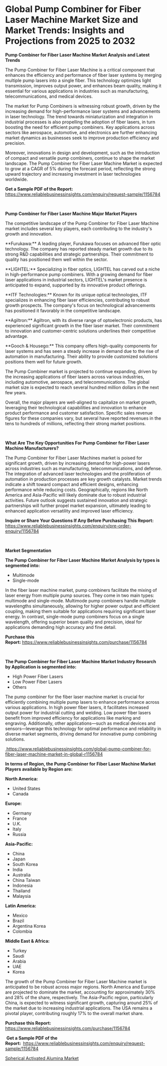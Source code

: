 <p><h1>Global Pump Combiner for Fiber Laser Machine Market Size and Market Trends: Insights and Projections from 2025 to 2032</h1></p><p><strong>Pump Combiner for Fiber Laser Machine Market Analysis and Latest Trends</strong></p>
<p><p>The Pump Combiner for Fiber Laser Machine is a critical component that enhances the efficiency and performance of fiber laser systems by merging multiple pump lasers into a single fiber. This technology optimizes light transmission, improves output power, and enhances beam quality, making it essential for various applications in industries such as manufacturing, telecommunications, and medical devices.</p><p>The market for Pump Combiners is witnessing robust growth, driven by the increasing demand for high-performance laser systems and advancements in laser technology. The trend towards miniaturization and integration in industrial processes is also propelling the adoption of fiber lasers, in turn boosting the need for efficient pump combiners. Key applications across sectors like aerospace, automotive, and electronics are further enhancing market dynamics as businesses seek to improve production efficiency and precision.</p><p>Moreover, innovations in design and development, such as the introduction of compact and versatile pump combiners, continue to shape the market landscape. The Pump Combiner for Fiber Laser Machine Market is expected to grow at a CAGR of 5% during the forecast period, reflecting the strong upward trajectory and increasing investment in laser technologies worldwide.</p></p>
<p><strong>Get a Sample PDF of the Report:&nbsp;</strong> <a href="https://www.reliablebusinessinsights.com/enquiry/request-sample/1156784?utm_campaign=3288&utm_medium=2&utm_source=Github&utm_content=ia&utm_term=21032025&utm_id=pump-combiner-for-fiber-laser-machine">https://www.reliablebusinessinsights.com/enquiry/request-sample/1156784</a></p>
<p>&nbsp;</p>
<p><strong>Pump Combiner for Fiber Laser Machine Major Market Players</strong></p>
<p><p>The competitive landscape of the Pump Combiner for Fiber Laser Machine market includes several key players, each contributing to the industry's growth and innovation.</p><p>**Furukawa:** A leading player, Furukawa focuses on advanced fiber optic technology. The company has reported steady market growth due to its strong R&D capabilities and strategic partnerships. Their commitment to quality has positioned them well within the sector.</p><p>**LIGHTEL:** Specializing in fiber optics, LIGHTEL has carved out a niche in high-performance pump combiners. With a growing demand for fiber laser applications in industrial sectors, LIGHTEL's market presence is anticipated to expand, supported by its innovative product offerings.</p><p>**ITF Technologies:** Known for its unique optical technologies, ITF specializes in enhancing fiber laser efficiencies, contributing to robust growth prospects. The company's focus on technological advancements has positioned it favorably in the competitive landscape.</p><p>**Agiltron:** Agiltron, with its diverse range of optoelectronic products, has experienced significant growth in the fiber laser market. Their commitment to innovation and customer-centric solutions underlines their competitive advantage.</p><p>**Gooch & Housego:** This company offers high-quality components for laser systems and has seen a steady increase in demand due to the rise of automation in manufacturing. Their ability to provide customized solutions positions them well for future growth.</p><p>The Pump Combiner market is projected to continue expanding, driven by the increasing applications of fiber lasers across various industries, including automotive, aerospace, and telecommunications. The global market size is expected to reach several hundred million dollars in the next few years.</p><p>Overall, the major players are well-aligned to capitalize on market growth, leveraging their technological capabilities and innovation to enhance product performance and customer satisfaction. Specific sales revenue figures for these companies vary, but several have reported revenues in the tens to hundreds of millions, reflecting their strong market positions.</p></p>
<p>&nbsp;</p>
<p><strong>What Are The Key Opportunities For Pump Combiner for Fiber Laser Machine Manufacturers?</strong></p>
<p><p>The Pump Combiner for Fiber Laser Machines market is poised for significant growth, driven by increasing demand for high-power lasers across industries such as manufacturing, telecommunications, and defense. The integration of advanced laser technologies and the proliferation of automation in production processes are key growth catalysts. Market trends indicate a shift toward compact and efficient designs, enhancing performance while reducing costs. Geographically, regions like North America and Asia-Pacific will likely dominate due to robust industrial activities. Future outlook suggests sustained innovation and strategic partnerships will further propel market expansion, ultimately leading to enhanced application versatility and improved laser efficiency.</p></p>
<p><strong>Inquire or Share Your Questions If Any Before Purchasing This Report:</strong> <a href="https://www.reliablebusinessinsights.com/enquiry/pre-order-enquiry/1156784?utm_campaign=3288&utm_medium=2&utm_source=Github&utm_content=ia&utm_term=21032025&utm_id=pump-combiner-for-fiber-laser-machine">https://www.reliablebusinessinsights.com/enquiry/pre-order-enquiry/1156784</a></p>
<p>&nbsp;</p>
<p><strong>Market Segmentation</strong></p>
<p><strong>The Pump Combiner for Fiber Laser Machine Market Analysis by types is segmented into:</strong></p>
<p><ul><li>Multimode</li><li>Single-mode</li></ul></p>
<p><p>In the fiber laser machine market, pump combiners facilitate the mixing of laser energy from multiple pump sources. They come in two main types: multimode and single-mode. Multimode pump combiners handle multiple wavelengths simultaneously, allowing for higher power output and efficient coupling, making them suitable for applications requiring significant laser energy. In contrast, single-mode pump combiners focus on a single wavelength, offering superior beam quality and precision, ideal for applications demanding high accuracy and fine detail.</p></p>
<p><strong>Purchase this Report:&nbsp;</strong><a href="https://www.reliablebusinessinsights.com/purchase/1156784?utm_campaign=3288&utm_medium=2&utm_source=Github&utm_content=ia&utm_term=21032025&utm_id=pump-combiner-for-fiber-laser-machine">https://www.reliablebusinessinsights.com/purchase/1156784</a></p>
<p>&nbsp;</p>
<p><strong>The Pump Combiner for Fiber Laser Machine Market Industry Research by Application is segmented into:</strong></p>
<p><ul><li>High Power Fiber Lasers</li><li>Low Power Fiber Lasers</li><li>Others</li></ul></p>
<p><p>The pump combiner for the fiber laser machine market is crucial for efficiently combining multiple pump lasers to enhance performance across various applications. In high power fiber lasers, it facilitates increased output power for industrial cutting and welding. Low power fiber lasers benefit from improved efficiency for applications like marking and engraving. Additionally, other applications—such as medical devices and sensors—leverage this technology for optimal performance and reliability in diverse market segments, driving demand for innovative pump combining solutions.</p></p>
<p><a href="https://www.reliablebusinessinsights.com/global-pump-combiner-for-fiber-laser-machine-market-in-global-r1156784?utm_campaign=3288&utm_medium=2&utm_source=Github&utm_content=ia&utm_term=21032025&utm_id=pump-combiner-for-fiber-laser-machine">&nbsp;https://www.reliablebusinessinsights.com/global-pump-combiner-for-fiber-laser-machine-market-in-global-r1156784</a></p>
<p><strong>In terms of Region, the Pump Combiner for Fiber Laser Machine Market Players available by Region are:</strong></p>
<p>
    <p> <strong> North America: </strong>
        <ul>
            <li>United States</li>
            <li>Canada</li>
        </ul>
        </p> 
    <p> <strong> Europe: </strong>
        <ul>
            <li>Germany</li>
            <li>France</li>
            <li>U.K.</li>
            <li>Italy</li>
            <li>Russia</li>
        </ul>
        </p> 
    <p> <strong> Asia-Pacific: </strong>
        <ul>
            <li>China</li>
            <li>Japan</li>
            <li>South Korea</li>
            <li>India</li>
            <li>Australia</li>
            <li>China Taiwan</li>
            <li>Indonesia</li>
            <li>Thailand</li>
            <li>Malaysia</li>
        </ul>
        </p> 
    <p> <strong> Latin America: </strong>
        <ul>
            <li>Mexico</li>
            <li>Brazil</li>
            <li>Argentina Korea</li>
            <li>Colombia</li>
        </ul>
        </p> 
    <p> <strong> Middle East & Africa: </strong>
        <ul>
            <li>Turkey</li>
            <li>Saudi</li>
            <li>Arabia</li>
            <li>UAE</li>
            <li>Korea</li>
        </ul>
    </p>
    </p>
<p><p>The growth of the Pump Combiner for Fiber Laser Machine market is anticipated to be robust across major regions. North America and Europe are projected to dominate the market, accounting for approximately 30% and 28% of the share, respectively. The Asia-Pacific region, particularly China, is expected to witness significant growth, capturing around 25% of the market due to increasing industrial applications. The USA remains a pivotal player, contributing roughly 17% to the overall market share.</p></p>
<p><strong>Purchase this Report: </strong><a href="https://www.reliablebusinessinsights.com/purchase/1156784?utm_campaign=3288&utm_medium=2&utm_source=Github&utm_content=ia&utm_term=21032025&utm_id=pump-combiner-for-fiber-laser-machine">https://www.reliablebusinessinsights.com/purchase/1156784</a></p>
<p>&nbsp;<strong>Get a Sample PDF of the Report:&nbsp;&nbsp;</strong><a href="https://www.reliablebusinessinsights.com/enquiry/request-sample/1156784?utm_campaign=3288&utm_medium=2&utm_source=Github&utm_content=ia&utm_term=21032025&utm_id=pump-combiner-for-fiber-laser-machine">https://www.reliablebusinessinsights.com/enquiry/request-sample/1156784</a></p>
<p><strong></strong></p>
<p><p><a href="https://github.com/shamyzinniwl/Market-Research-Report-List-1/blob/main/spherical-activated-alumina-market.md?utm_campaign=3288&utm_medium=2&utm_source=Github&utm_content=ia&utm_term=21032025&utm_id=pump-combiner-for-fiber-laser-machine">Spherical Activated Alumina Market</a></p></p>